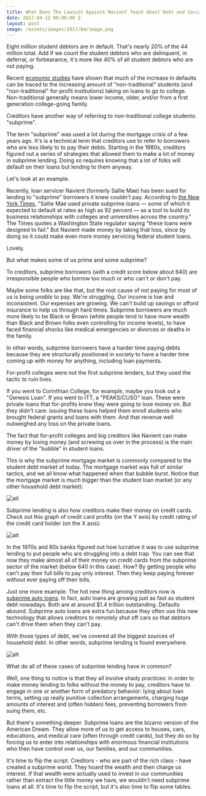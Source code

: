```yaml
---
title: What Does The Lawsuit Against Navient Teach About Debt and Social Control?
date: 2017-04-12 00:00:00 Z
layout: post
image: /assets/images/2017/04/image.png
---
```


Eight million student debtors are in default. That's nearly 20% of the 44 million total. Add if we count the student debtors who are delinquent, in deferral, or forbearance, it's more like 40% of all student debtors who are not paying.

Recent [economic studies](https://www.brookings.edu/wp-content/uploads/2016/07/ConferenceDraft_LooneyYannelis_StudentLoanDefaults.pdf) have shown that much of the increase in defaults can be traced to the increasing amount of "non-traditional" students (and "non-traditional" for-profit institutions) taking on loans to go to college. Non-traditional generally means lower income, older, and/or from a first generation college-going family.

Creditors have another way of referring to non-traditional college students: "subprime".

The term "subprime" was used a lot during the mortgage crisis of a few years ago. It's is a technical term that creditors use to refer to borrowers who are less likely to to pay their debts. Starting in the 1980s, creditors figured out a series of strategies that allowed them to make a lot of money in subprime lending. Doing so requires knowing that a lot of folks will default on their loans but lending to them anyway.

Let's look at an example.

Recently, loan servicer Navient (formerly Sallie Mae) has been sued for lending to "subprime" borrowers it knew couldn't pay. According to [the New York Times](http://www.nytimes.com/2017/04/09/business/dealbook/accusations-navient.html?_r=0), "Sallie Mae used private subprime loans — some of which it expected to default at rates as high as 92 percent — as a tool to build its business relationships with colleges and universities across the country." The Times quotes a Washington State regulator saying "these loans were designed to fail." But Navient made money by taking that loss, since by doing so it could make even more money servicing federal student loans.

Lovely.

But what makes some of us prime and some subprime?

To creditors, subprime borrowers (with a credit score below about 640) are irresponsible people who borrow too much or who can't or don't pay. 

Maybe some folks are like that, but the root cause of not paying for most of us is being *unable* to pay. We're struggling. Our income is low and inconsistent. Our expenses are growing. We can't build up savings or afford insurance to help us through hard times. Subprime borrowers are much more likely to be Black or Brown (white people tend to have more wealth than Black and Brown folks even controlling for income levels), to have faced financial shocks like medical emergencies or divorces or deaths in the family. 

In other words, subprime borrowers have a harder time paying debts because they are structurally positioned in society to have a harder time coming up with money for anything, including loan payments.

For-profit colleges were not the first subprime lenders, but they used the tactic to ruin lives.  

If you went to Corinthian College, for example, maybe you took out a "Genesis Loan". If you went to ITT, a "PEAKS/CUSO" loan. These were private loans that for-profits knew they were going to lose money on. But they didn't care: issuing these loans helped them enroll students who brought federal grants and loans with them. And that revenue well outweighed any loss on the private loans.

The fact that for-profit colleges and big creditors like Navient can make money by losing money (and screwing us over in the process) is the main driver of the "bubble" in student loans.

This is why the subprime mortgage market is commonly compared to the student debt market of today. The mortgage market was full of similar tactics, and we all know what happened when that bubble burst. Notice that the mortgage market is *much* bigger than the student loan market (or any other household debt market):

![alt](https://knowyourdebt.debtcollective.org/assets/img/housingdebt.png)

Subprime lending is also how creditors make their money on credit cards. Check out this graph of credit card profits (on the Y axis) by credit rating of the credit card holder (on the X axis):

![alt](https://knowyourdebt.debtcollective.org/assets/img/cc-profits.png)

In the 1970s and 80s banks figured out how lucrative it was to use subprime lending to put people who are struggling into a debt trap. You can see that now they make almost all of their money on credit cards from the subprime sector of the market (below 640 in this case). How? By getting people who can't pay their full bills to pay only interest. Then they keep paying forever without ever paying off their bills.

Just one more example. The hot new thing among creditors now is [subprime auto loans](https://www.bloomberg.com/news/articles/2016-02-11/some-hedge-funds-want-to-make-subprime-auto-loans-next-big-short). In fact, auto loans are growing just as fast as student debt nowadays. Both are at around $1.4 trillion outstanding. Defaults abound. Subprime auto loans are extra fun because they often use this new technology that allows creditors to remotely shut off cars so that debtors can't drive them when they can't pay.

With those types of debt, we've covered all the biggest sources of household debt. In other words, subprime lending is found everywhere.

![alt](https://knowyourdebt.debtcollective.org/assets/img/nonhousingdebt.png)

What do all of these cases of subprime lending have in common?

Well, one thing to notice is that they all involve shady practices: in order to make money lending to folks without the money to pay, creditors have to engage in one or another form of predatory behavior: lying about loan terms, setting up really punitive collection arrangements, charging huge amounts of interest and (often hidden) fees, preventing borrowers from suing them, etc.

But there's something deeper. Subprime loans are the bizarro version of the American Dream. They allow more of us to get access to houses, cars, educations, and medical care (often through credit cards), but they do so by forcing us to enter into relationships with enormous financial institutions who then have control over us, our families, and our communities. 

It's time to flip the script. Creditors - who are part of the rich class - have created a subprime world. They hoard the wealth and then charge us interest. If that wealth were actually used to invest in our communities rather than extract the little money we have, we wouldn't need subprime loans at all. It's time to flip the script, but it's also time to flip some tables.